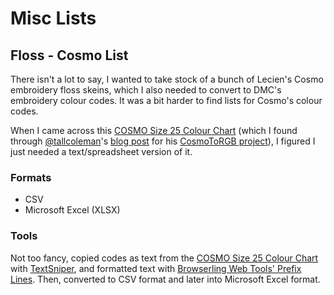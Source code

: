 # Misc Lists

## Floss - Cosmo List

There isn't a lot to say, I wanted to take stock of a bunch of Lecien's Cosmo embroidery floss skeins, which I also needed to convert to DMC's embroidery colour codes. It was a bit harder to find lists for Cosmo's colour codes.

When I came across this [COSMO Size 25 Colour Chart](https://www.lecien.co.jp/en/embroidery/floss/cosmo/cosmo25) (which I found through [@tallcoleman](https://github.com/tallcoleman)'s [blog post](https://tallcoleman.me/crafts/2022/01/01/experimenting-rgb-colours-cosmo-embroidery-floss.html) for his [CosmoToRGB project](https://github.com/tallcoleman/CosmoToRGB)), I figured I just needed a text/spreadsheet version of it.

### Formats

* CSV
* Microsoft Excel (XLSX)

### Tools

Not too fancy, copied codes as text from the [COSMO Size 25 Colour Chart](https://www.lecien.co.jp/en/embroidery/floss/cosmo/cosmo25) with [TextSniper](https://textsniper.app/), and formatted text with [Browserling Web Tools' Prefix Lines](https://www.browserling.com/tools/prefix-lines). Then, converted to CSV format and later into Microsoft Excel format.